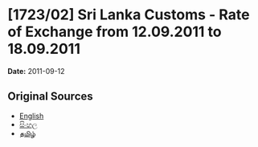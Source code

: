# [1723/02] Sri Lanka Customs - Rate of Exchange from 12.09.2011 to 18.09.2011

**Date:** 2011-09-12

## Original Sources

- [English](https://documents.gov.lk/view/extra-gazettes/2011/9/1723-02_E.pdf)
- [සිංහල](https://documents.gov.lk/view/extra-gazettes/2011/9/1723-02_S.pdf)
- [தமிழ்](https://documents.gov.lk/view/extra-gazettes/2011/9/1723-02_T.pdf)
